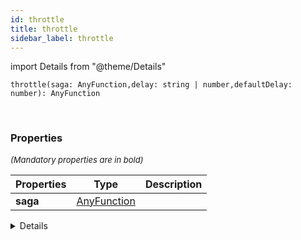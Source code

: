 ```yaml
---
id: throttle
title: throttle
sidebar_label: throttle
---
```


import Details from "@theme/Details"


```tsx
throttle(saga: AnyFunction,delay: string | number,defaultDelay: number): AnyFunction
```
<br/>



### Properties

<font size="2"><i>(Mandatory properties are in bold)</i></font>

| Properties | Type | Description |
| --------- | ---- | ----------- |
| **saga** | [AnyFunction](/framework-api/types/AnyFunction.md) |  |


<Details summary={<summary><b>Additional properties for advanced use cases</b></summary>}><div>

| Properties | Type | Description |
| --------- | ---- | ----------- |
| defaultDelay | number |  |
| delay | string \| number |  |


</div></Details>